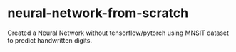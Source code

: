 # neural-network-from-scratch
Created a Neural Network without tensorflow/pytorch using MNSIT dataset to predict handwritten digits.


